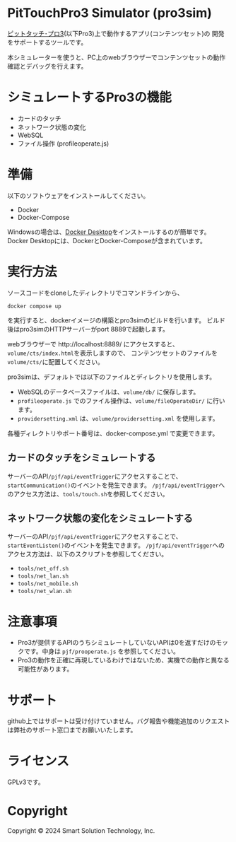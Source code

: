 # PitTouchPro3 Simulator (pro3sim)

[ピットタッチ･プロ3](https://www.sstinc.co.jp/products/pittouch-pro3/)(以下Pro3)上で動作するアプリ(コンテンツセット)の
開発をサポートするツールです。

本シミュレーターを使うと、PC上のwebブラウザーでコンテンツセットの動作確認とデバッグを行えます。

# シミュレートするPro3の機能

- カードのタッチ
- ネットワーク状態の変化
- WebSQL
- ファイル操作 (profileoperate.js)

# 準備

以下のソフトウェアをインストールしてください。

- Docker
- Docker-Compose

Windowsの場合は、[Docker Desktop](https://docs.docker.com/desktop/)をインストールするのが簡単です。Docker Desktopには、DockerとDocker-Composeが含まれています。


# 実行方法

ソースコードをcloneしたディレクトリでコマンドラインから、

```
docker compose up
```

を実行すると、dockerイメージの構築とpro3simのビルドを行います。
ビルド後はpro3simのHTTPサーバーがport 8889で起動します。

webブラウザーで http://localhost:8889/ にアクセスすると、`volume/cts/index.html`を表示しますので、
コンテンツセットのファイルを`volume/cts/`に配置してください。

pro3simは、デフォルトでは以下のファイルとディレクトリを使用します。

- WebSQLのデータベースファイルは、`volume/db/` に保存します。
- `profileoperate.js` でのファイル操作は、`volume/fileOperateDir/` に行います。
- `providersetting.xml` は、`volume/providersetting.xml` を使用します。 

各種ディレクトリやポート番号は、docker-compose.yml で変更できます。


## カードのタッチをシミュレートする

サーバーのAPI`/pjf/api/eventTrigger`にアクセスすることで、`startCommunication()`のイベントを発生できます。
`/pjf/api/eventTrigger`へのアクセス方法は、`tools/touch.sh`を参照してください。

## ネットワーク状態の変化をシミュレートする

サーバーのAPI`/pjf/api/eventTrigger`にアクセスすることで、`startEventListen()`のイベントを発生できます。
`/pjf/api/eventTrigger`へのアクセス方法は、以下のスクリプトを参照してください。

- `tools/net_off.sh`
- `tools/net_lan.sh`
- `tools/net_mobile.sh`
- `tools/net_wlan.sh`



# 注意事項

- Pro3が提供するAPIのうちシミュレートしていないAPIは0を返すだけのモックです。中身は `pjf/prooperate.js` を参照してください。
- Pro3の動作を正確に再現しているわけではないため、実機での動作と異なる可能性があります。


# サポート

github上ではサポートは受け付けていません。バグ報告や機能追加のリクエストは弊社のサポート窓口までお願いいたします。


# ライセンス

GPLv3です。

# Copyright

Copyright © 2024 Smart Solution Technology, Inc. 